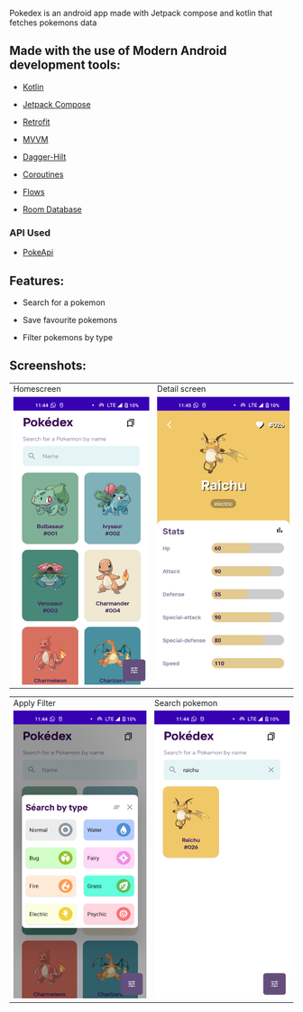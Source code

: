 Pokedex is an android app made with Jetpack compose and kotlin that fetches pokemons data

## Made with the use of Modern Android development tools:

- [Kotlin](https://developer.android.com/kotlin)

- [Jetpack Compose](https://developer.android.com/jetpack/compose)

- [Retrofit](https://square.github.io/retrofit/)

- [MVVM](https://developer.android.com/jetpack/guide)

- [Dagger-Hilt](https://developer.android.com/training/dependency-injection/hilt-android) 

- [Coroutines](https://developer.android.com/kotlin/coroutines)

- [Flows](https://developer.android.com/kotlin/flow)

- [Room Database](https://developer.android.com/topic/libraries/architecture/datastore)

### API Used
* [PokeApi](https://pokeapi.co/)

## Features:

- Search for a pokemon

- Save favourite pokemons

- Filter pokemons by type

## Screenshots:

<table>
  <tr>
     <td>Homescreen</td>
     <td>Detail screen</td>
  </tr>
  <tr>
    <td><img src="ss/homescreen.png" width=270 height=510></td>
    <td><img src="ss/detail_screen.png" width=270 height=510></td> 
  </tr>
 </table>

<table>
  <tr>
     <td>Apply Filter</td>
     <td>Search pokemon</td>
  </tr>
  <tr>
    <td><img src="ss/homescreen_filter.png" width=270 height=510></td>
    <td><img src="ss/homescreen_search.png" width=270 height=510></td>
  </tr>
 </table>
